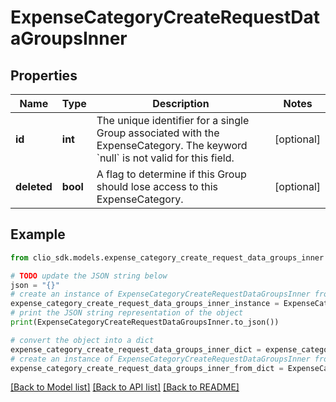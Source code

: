 # ExpenseCategoryCreateRequestDataGroupsInner


## Properties

Name | Type | Description | Notes
------------ | ------------- | ------------- | -------------
**id** | **int** | The unique identifier for a single Group associated with the ExpenseCategory. The keyword &#x60;null&#x60; is not valid for this field. | [optional] 
**deleted** | **bool** | A flag to determine if this Group should lose access to this ExpenseCategory. | [optional] 

## Example

```python
from clio_sdk.models.expense_category_create_request_data_groups_inner import ExpenseCategoryCreateRequestDataGroupsInner

# TODO update the JSON string below
json = "{}"
# create an instance of ExpenseCategoryCreateRequestDataGroupsInner from a JSON string
expense_category_create_request_data_groups_inner_instance = ExpenseCategoryCreateRequestDataGroupsInner.from_json(json)
# print the JSON string representation of the object
print(ExpenseCategoryCreateRequestDataGroupsInner.to_json())

# convert the object into a dict
expense_category_create_request_data_groups_inner_dict = expense_category_create_request_data_groups_inner_instance.to_dict()
# create an instance of ExpenseCategoryCreateRequestDataGroupsInner from a dict
expense_category_create_request_data_groups_inner_from_dict = ExpenseCategoryCreateRequestDataGroupsInner.from_dict(expense_category_create_request_data_groups_inner_dict)
```
[[Back to Model list]](../README.md#documentation-for-models) [[Back to API list]](../README.md#documentation-for-api-endpoints) [[Back to README]](../README.md)


